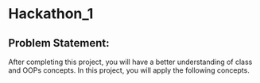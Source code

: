 # Hackathon_1
## Problem Statement: </br>
After completing this project, you will have a better understanding of class and OOPs concepts. In this project, you will apply the following concepts.

